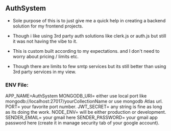 ## AuthSystem

- Sole purpose of this is to just give me a quick help in creating a backend solution for my frontend projects.

- Though i like using 3rd party auth solutions like clerk.js or auth.js but still it was not having the vibe to it.

- This is custom built according to my expectations. and I don't need to worry about pricing / limits etc.

- Though there are limits to few smtp services but its still better than using 3rd party services in my view.

### ENV File:

APP_NAME=AuthSystem
MONGODB_URI= either use local port like mongodb://localhost:27017/yourCollectionName or use mongodb Atlas url.
PORT= your favorite port number.
JWT_SECRET= any string is fine as long as its doing the work.
NODE_ENV= will be either production or development.
SENDER_EMAIL= your gmail here
SENDER_PASSWORD= your gmail app password here (create it in manage security tab of your google account).
